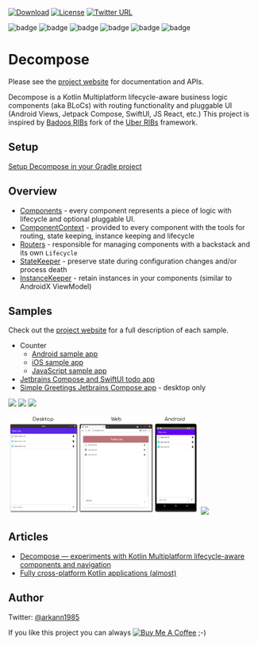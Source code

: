 [![Download](https://api.bintray.com/packages/arkivanov/maven/decompose/images/download.svg)](https://bintray.com/arkivanov/maven/decompose/_latestVersion)
[![License](https://img.shields.io/badge/License-Apache%202.0-blue.svg)](http://www.apache.org/licenses/LICENSE-2.0)
[![Twitter URL](https://img.shields.io/badge/Twitter-@arkann1985-blue.svg?style=social&logo=twitter)](https://twitter.com/arkann1985)

![badge][badge-android]
![badge][badge-ios]
![badge][badge-js]
![badge][badge-jvm]
![badge][badge-mac]
![badge][badge-tvos]

# Decompose

Please see the [project website](https://arkivanov.github.io/Decompose/) for documentation and APIs. 

Decompose is a Kotlin Multiplatform lifecycle-aware business logic components (aka BLoCs) with routing functionality and pluggable UI (Android Views, Jetpack Compose, SwiftUI, JS React, etc.) This project is inspired by [Badoos RIBs](https://github.com/badoo/RIBs) fork of the [Uber RIBs](https://github.com/uber/RIBs) framework.

## Setup

[Setup Decompose in your Gradle project](https://arkivanov.github.io/Decompose/getting-started/)

## Overview

* [Components](https://arkivanov.github.io/Decompose/component/overview/) -  every component represents a piece of logic with lifecycle and optional pluggable UI. 
* [ComponentContext](https://arkivanov.github.io/Decompose/component/overview/#componentcontext) - provided to every component with the tools for routing, state keeping, instance keeping and lifecycle
* [Routers](https://arkivanov.github.io/Decompose/router/overview/) - responsible for managing components with a backstack and its own `Lifecycle`
* [StateKeeper](https://arkivanov.github.io/Decompose/component/state-keeper/) - preserve state during configuration changes and/or process death
* [InstanceKeeper](https://arkivanov.github.io/Decompose/component/instance-keeper/) - retain instances in your components (similar to AndroidX ViewModel)

## Samples

Check out the [project website](https://arkivanov.github.io/Decompose/samples/) for a full description of each sample.

* Counter 
    * [Android sample app](https://github.com/arkivanov/Decompose/tree/master/sample/counter/app-android)
    * [iOS sample app](https://github.com/arkivanov/Decompose/tree/master/sample/counter/ios-app)
    * [JavaScript sample app](https://github.com/arkivanov/Decompose/tree/master/sample/counter/app-js)
* [Jetbrains Compose and SwiftUI todo app](https://github.com/JetBrains/compose-jb/tree/master/examples/todoapp)
* [Simple Greetings Jetbrains Compose app](https://github.com/theapache64/decompose-desktop-example)  - desktop only

<img src="https://raw.githubusercontent.com/arkivanov/Decompose/master/docs/media/SampleCounterDemo.gif" width="196"> <img src="https://raw.githubusercontent.com/arkivanov/Decompose/master/docs/media/SampleCounterIos.png" width="196"> <img src="https://raw.githubusercontent.com/arkivanov/Decompose/master/docs/media/SampleCounterJs.png" width="196">

<img src="https://raw.githubusercontent.com/JetBrains/compose-jb/master/examples/todoapp/screenshots/todo.png" width="384"> 

<img src="docs/media/SampleGreetingsDemo.gif" width="512">


## Articles

- [Decompose — experiments with Kotlin Multiplatform lifecycle-aware components and navigation](https://proandroiddev.com/decompose-experiments-with-kotlin-multiplatform-lifecycle-aware-components-and-navigation-a04ef3c7f6a3?source=friends_link&sk=f7d289cc329b6c8a765fc049e36c313f)
- [Fully cross-platform Kotlin applications (almost)](https://proandroiddev.com/fully-cross-platform-kotlin-applications-almost-29c7054f8f28?source=friends_link&sk=4619fdcb17912fde589bc4fca83efbbd)

## Author

Twitter: [@arkann1985](https://twitter.com/arkann1985)

If you like this project you can always <a href="https://www.buymeacoffee.com/arkivanov" target="_blank"><img src="https://cdn.buymeacoffee.com/buttons/v2/default-blue.png" alt="Buy Me A Coffee" height=32></a> ;-)


[badge-android]: http://img.shields.io/badge/platform-android-6EDB8D.svg?style=flat
[badge-ios]: http://img.shields.io/badge/platform-ios-CDCDCD.svg?style=flat
[badge-js]: http://img.shields.io/badge/platform-js-F8DB5D.svg?style=flat
[badge-jvm]: http://img.shields.io/badge/platform-jvm-DB413D.svg?style=flat
[badge-mac]: http://img.shields.io/badge/platform-macos-111111.svg?style=flat
[badge-tvos]: http://img.shields.io/badge/platform-tvos-808080.svg?style=flat
